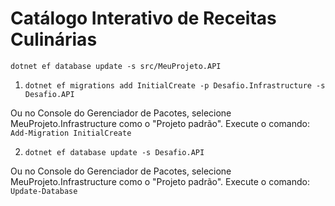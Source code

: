 # Catálogo Interativo de Receitas Culinárias

```dotnet ef database update -s src/MeuProjeto.API```

1. ```dotnet ef migrations add InitialCreate -p Desafio.Infrastructure -s Desafio.API```

Ou no Console do Gerenciador de Pacotes, selecione MeuProjeto.Infrastructure como o "Projeto padrão". Execute o comando: ```Add-Migration InitialCreate```

2. ```dotnet ef database update -s Desafio.API```

Ou no Console do Gerenciador de Pacotes, selecione MeuProjeto.Infrastructure como o "Projeto padrão". Execute o comando: ```Update-Database```